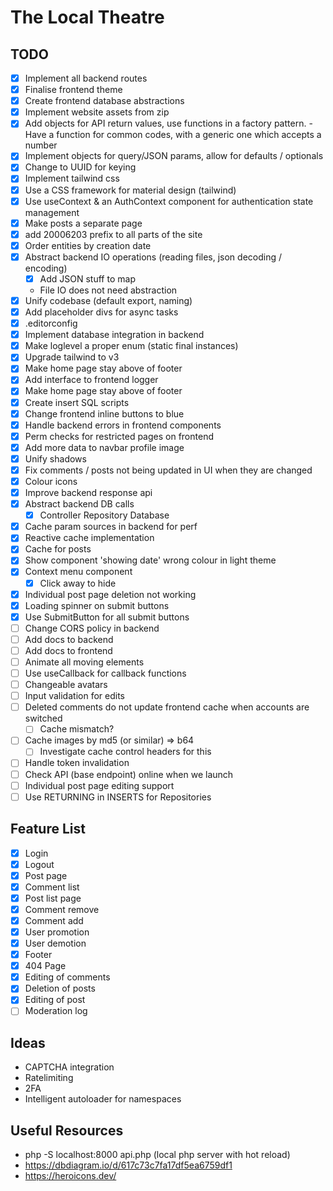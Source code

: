 # The Local Theatre

## TODO

-   [x] Implement all backend routes
-   [x] Finalise frontend theme
-   [x] Create frontend database abstractions
-   [x] Implement website assets from zip
-   [x] Add objects for API return values, use functions in a factory pattern. - Have a function for common codes, with a
        generic one which accepts a number
-   [x] Implement objects for query/JSON params, allow for defaults / optionals
-   [x] Change to UUID for keying
-   [x] Implement tailwind css
-   [x] Use a CSS framework for material design (tailwind)
-   [x] Use useContext & an AuthContext component for authentication state management
-   [x] Make posts a separate page
-   [x] add 20006203 prefix to all parts of the site
-   [x] Order entities by creation date
-   [x] Abstract backend IO operations (reading files, json decoding / encoding)
    -   [x] Add JSON stuff to map
    -   File IO does not need abstraction
-   [x] Unify codebase (default export, naming)
-   [x] Add placeholder divs for async tasks
-   [x] .editorconfig
-   [x] Implement database integration in backend
-   [x] Make loglevel a proper enum (static final instances)
-   [x] Upgrade tailwind to v3
-   [x] Make home page stay above of footer
-   [x] Add interface to frontend logger
-   [x] Make home page stay above of footer
-   [x] Create insert SQL scripts
-   [x] Change frontend inline buttons to blue
-   [x] Handle backend errors in frontend components
-   [x] Perm checks for restricted pages on frontend
-   [x] Add more data to navbar profile image
-   [x] Unify shadows
-   [x] Fix comments / posts not being updated in UI when they are changed
-   [x] Colour icons
-   [x] Improve backend response api
-   [x] Abstract backend DB calls
    -   [x] Controller Repository Database
-   [x] Cache param sources in backend for perf
-   [x] Reactive cache implementation
-   [x] Cache for posts
-   [x] Show component 'showing date' wrong colour in light theme
-   [x] Context menu component
    -   [x] Click away to hide
-   [x] Individual post page deletion not working
-   [x] Loading spinner on submit buttons
-   [x] Use SubmitButton for all submit buttons
-   [ ] Change CORS policy in backend
-   [ ] Add docs to backend
-   [ ] Add docs to frontend
-   [ ] Animate all moving elements
-   [ ] Use useCallback for callback functions
-   [ ] Changeable avatars
-   [ ] Input validation for edits
-   [ ] Deleted comments do not update frontend cache when accounts are switched
    -   [ ] Cache mismatch?
-   [ ] Cache images by md5 (or similar) => b64
    -   [ ] Investigate cache control headers for this
-   [ ] Handle token invalidation
-   [ ] Check API (base endpoint) online when we launch
-   [ ] Individual post page editing support
-   [ ] Use RETURNING in INSERTS for Repositories

## Feature List

-   [x] Login
-   [x] Logout
-   [x] Post page
-   [x] Comment list
-   [x] Post list page
-   [x] Comment remove
-   [x] Comment add
-   [x] User promotion
-   [x] User demotion
-   [x] Footer
-   [x] 404 Page
-   [x] Editing of comments
-   [x] Deletion of posts
-   [x] Editing of post
-   [ ] Moderation log

## Ideas

-   CAPTCHA integration
-   Ratelimiting
-   2FA
-   Intelligent autoloader for namespaces

## Useful Resources

-   php -S localhost:8000 api.php (local php server with hot reload)
-   https://dbdiagram.io/d/617c73c7fa17df5ea6759df1
-   https://heroicons.dev/
